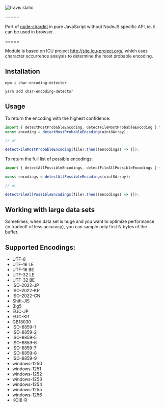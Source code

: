 ![travis static](https://travis-ci.com/GlobalSport/js-chardet.svg?branch=master)

=====

Port of [node-chardet](https://github.com/runk/node-chardet) in pure JavaScript without NodeJS specific API, ie. it can be used in browser.

=====

Module is based on ICU project http://site.icu-project.org/, which uses character
occurrence analysis to determine the most probable encoding.

## Installation

```
npm i char-encoding-detector
```

```
yarn add char-encoding-detector
```

## Usage

To return the encoding with the highest confidence:

```javascript
import { detectMostProbableEncoding, detectFileMostProbableEncoding } from 'char-encoding-detector';
const encoding = detectMostProbableEncoding(uint8Array);

// or

detectFileMostProbableEncoding(file).then((encodings) => {});
```

To return the full list of possible encodings:

```javascript
import { detectAllPossibleEncodings, detectFileAllPossibleEncodings } from 'char-encoding-detector';

const encodings = detectAllPossibleEncodings(uint8Array);

// or

detectFileAllPossibleEncodings(file).then((encodings) => {});
```

## Working with large data sets

Sometimes, when data set is huge and you want to optimize performance (in tradeoff of less accuracy), you can sample only first N bytes of the buffer.

## Supported Encodings:

- UTF-8
- UTF-16 LE
- UTF-16 BE
- UTF-32 LE
- UTF-32 BE
- ISO-2022-JP
- ISO-2022-KR
- ISO-2022-CN
- Shift-JIS
- Big5
- EUC-JP
- EUC-KR
- GB18030
- ISO-8859-1
- ISO-8859-2
- ISO-8859-5
- ISO-8859-6
- ISO-8859-7
- ISO-8859-8
- ISO-8859-9
- windows-1250
- windows-1251
- windows-1252
- windows-1253
- windows-1254
- windows-1255
- windows-1256
- KOI8-R
